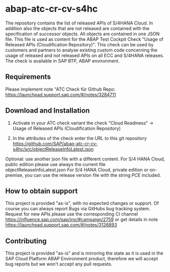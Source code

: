 # abap-atc-cr-cv-s4hc
The repository contains the list of released APIs of S/4HANA Cloud. In addition also the objects that are not released are contained with the specification of successor objects. All objects are contained in one JSON file. This file is used as content for the ABAP Test Cockpit Check "Usage of Released APIs (Cloudification Repository)". This check can be used by customers and partners to analyse existing custom code concerning the usage of released and not released APIs on all ECC and S/4HANA releases. The check is available in SAP BTP, ABAP environment.    

## Requirements

Please implement note "ATC Check für Github Repo: https://launchpad.support.sap.com/#/notes/3284711

## Download and Installation

1. Activate in your ATC check variant the check "Cloud Readiness" -> Usage of Released APIs (Cloudification Repository)

2. In the attributes of the check enter the URL to this git repository https://github.com/SAP/abap-atc-cr-cv-s4hc/src/objectReleaseInfoLatest.json

Optional: use another json file with a different content. For S/4 HANA Cloud, public edition please use always the current file objectReleaseInfoLatest.json
For S/4 HANA Cloud, private edition or on-premise, you can use the release version file with the string *PCE* included.

## How to obtain support
This project is provided "as-is", with no expected changes or support. Of course you can always report Bugs via GitHubs bug tracking system.
Request for new APIs please use the corresponding CI channel https://influence.sap.com/sap/ino/#campaign/2759 
or get details in note https://launchpad.support.sap.com/#/notes/3126893


## Contributing
This project is provided "as-is" and is mirroring the state as it is used in the SAP Cloud Platform ABAP Environment product, therefore we will accept bug reports but we won't accept any pull requests.
